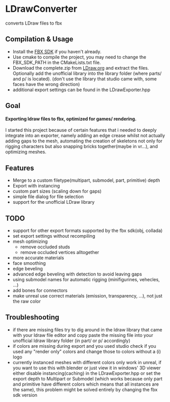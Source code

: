 # LDrawConverter
converts LDraw files to fbx


## Compilation & Usage
- Install the [FBX SDK](https://www.autodesk.com/developer-network/platform-technologies/fbx-sdk-2020-0) if you haven't already.
- Use cmake to compile the project, you may need to change the FBX_SDK_PATH in the CMakeLists.txt file.
- Download the complete.zip from [LDraw.org](https://www.ldraw.org/part-updates) and extract the files. Optionally add the unofficial library into the library folder (where parts/ and p/ is located).
(don't use the library that studio came with, some faces have the wrong direction)
- additional export settings can be found in the LDrawExporter.hpp

## Goal
#### Exporting ldraw files to fbx, optimized for games/ rendering.
I started this project because of certain features that i needed to deeply integrate into an exporter, namely adding an edge crease whilst not actually adding gaps to the mesh, automating the creation of skeletons not only for rigging characters but also snapping bricks together(maybe in vr...), and optimizing meshes.

## Features
- Merge to a custom filetype(multipart, submodel, part, primitive) depth 
- Export with instancing
- custom part sizes (scaling down for gaps)
- simple file dialog for file selection
- support for the unofficial LDraw library

## TODO
- support for other export formats supported by the fbx sdk(obj, collada)
- set export settings without recompiling
- mesh optimizing
  - remove occluded studs
  - remove occluded vertices alltogether
- more accurate materials
- face smoothing
- edge beveling
- advanced edge beveling with detection to avoid leaving gaps
- using submodel names for automatic rigging (minifigurines, vehecles, ...)
- add bones for connectors
- make unreal use correct materials (emission, transparency, ...), not just the raw color

## Troubleshooting
- if there are missing files try to dig around in the ldraw library that came with your ldraw file editor and copy paste the missing file into your unofficial ldraw library folder (in part/ or p/ accordingly)
- if colors are missing during export and you used studio check if you used any "render only" colors and change those to colors without a (i) logo
- currently instanced meshes with different colors only work in unreal, if you want to use this with blender or just view it in windows' 3D viewer either disable instancing(caching) in the LDrawExporter.hpp or set the export depth to Multipart or Submodel (which works because only part and primitive have different colors which means that all instances are the same), this problem might be solved entirely by changing the fbx sdk version
